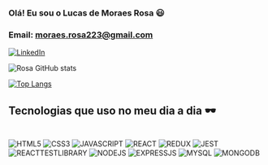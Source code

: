 ### Olá! Eu sou o Lucas de Moraes Rosa 😃

### Email: moraes.rosa223@gmail.com

[![LinkedIn](https://img.shields.io/badge/LinkedIn-0077B5?style=for-the-badge&logo=linkedin&logoColor=white)](https://www.linkedin.com/in/lucas-rosa-6468251ab/)

![Rosa GitHub stats](https://github-readme-stats.vercel.app/api?username=lucasrosa53&show_icons=true&theme=onedark)

[![Top Langs](https://github-readme-stats.vercel.app/api/top-langs/?username=lucasrosa53)](https://github.com/anuraghazra/github-readme-stats)

## Tecnologias que uso no meu dia a dia 🕶️

<div style="display: inline_block"><br/>
    <img align="center" alt="HTML5" src="https://img.shields.io/badge/HTML5-E34F26?style=for-the-badge&logo=html5&logoColor=white"/>
    <img align="center" alt="CSS3" src="https://img.shields.io/badge/CSS3-1572B6?style=for-the-badge&logo=css3&logoColor=white"/>
    <img align="center" alt="JAVASCRIPT" src="https://img.shields.io/badge/JavaScript-323330?style=for-the-badge&logo=javascript&logoColor=F7DF1E"/>
    <img align="center" alt="REACT" src="https://img.shields.io/badge/React-20232A?style=for-the-badge&logo=react&logoColor=61DAFB"/>
     <img align="center" alt="REDUX" src="https://img.shields.io/badge/Redux-593D88?style=for-the-badge&logo=redux&logoColor=white"/>
     <img align="center" alt="JEST" src="https://img.shields.io/badge/Jest-323330?style=for-the-badge&logo=Jest&logoColor=white"/>
      <img align="center" alt="REACTTESTLIBRARY" src="https://img.shields.io/badge/testing%20library-323330?style=for-the-badge&logo=testing-library&logoColor=red"/>
      <img align="center" alt="NODEJS" src="https://img.shields.io/badge/Node.js-43853D?style=for-the-badge&logo=node.js&logoColor=white"/>
      <img align="center" alt="EXPRESSJS" src="https://img.shields.io/badge/Express.js-404D59?style=for-the-badge"/>
       <img align="center" alt="MYSQL" src="https://img.shields.io/badge/MySQL-00000F?style=for-the-badge&logo=mysql&logoColor=white"/>
       <img align="center" alt="MONGODB" src="https://img.shields.io/badge/MongoDB-4EA94B?style=for-the-badge&logo=mongodb&logoColor=white"/>   
</div><br/>
